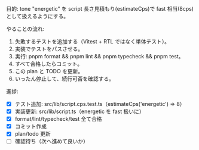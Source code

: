 目的: tone "energetic" を script 長さ見積もり(estimateCps)で fast 相当(8cps)として扱えるようにする。

やることの流れ:

1. 失敗するテストを追加する（Vitest + RTL ではなく単体テスト）。
2. 実装でテストをパスさせる。
3. 実行: pnpm format && pnpm lint && pnpm typecheck && pnpm test。
4. すべて合格したらコミット。
5. この plan と TODO を更新。
6. いったん停止して、続行可否を確認する。

進捗:

- [x] テスト追加: src/lib/script.cps.test.ts（estimateCps('energetic') => 8）
- [x] 実装更新: src/lib/script.ts（energetic を fast 扱いに）
- [x] format/lint/typecheck/test 全て合格
- [x] コミット作成
- [x] plan/todo 更新
- [ ] 確認待ち（次へ進めて良いか）
